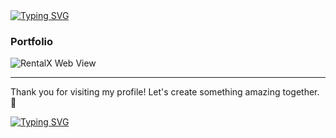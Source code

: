 <div>
  <a href="https://git.io/typing-svg">
    <img src="https://readme-typing-svg.herokuapp.com?font=Fira+Code&size=20&pause=1000&color=2CF700&width=435&lines=Hello%F0%9F%91%8B+I'm+Tirth+Patel" alt="Typing SVG" />
  </a>
</div>

### Portfolio

![RentalX Web View](./Home.png)

___

  <p>Thank you for visiting my profile! Let's create something amazing together. 🤝</p>

  <div>
    <a href="#" target="_blank" aria-label="Typing SVG">
      <img src="https://readme-typing-svg.demolab.com?font=Mooli&pause=1000&multiline=true&width=435&lines=%E2%9C%A8EVER+POSITIVE%2C+NEVER+NEGATIVE%E2%9C%A8" alt="Typing SVG" />
    </a>
  </div>
</div>
